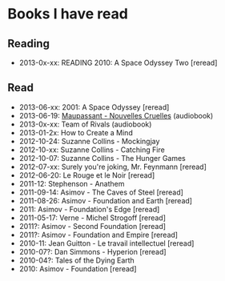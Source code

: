 # Books I have read

## Reading

- 2013-0x-xx: READING 2010: A Space Odyssey Two [reread]

## Read

- 2013-06-xx: 2001: A Space Odyssey [reread]
- 2013-06-19: [Maupassant - Nouvelles Cruelles](http://www.gallimard.fr/Catalogue/GALLIMARD/Ecoutez-lire/Nouvelles-cruelles) (audiobook)
- 2013-0x-xx: Team of Rivals (audiobook)
- 2013-01-2x: How to Create a Mind
- 2012-10-24: Suzanne Collins - Mockingjay
- 2012-10-xx: Suzanne Collins - Catching Fire
- 2012-10-07: Suzanne Collins - The Hunger Games
- 2012-07-xx: Surely you're joking, Mr. Feynmann [reread]
- 2012-06-20: Le Rouge et le Noir [reread]
- 2011-12: Stephenson - Anathem
- 2011-09-14: Asimov - The Caves of Steel [reread]
- 2011-08-26: Asimov - Foundation and Earth [reread]
- 2011: Asimov - Foundation's Edge [reread]
- 2011-05-17: Verne - Michel Strogoff [reread]
- 2011?: Asimov - Second Foundation [reread]
- 2011?: Asimov - Foundation and Empire [reread]
- 2010-11: Jean Guitton - Le travail intellectuel [reread]
- 2010-07?: Dan Simmons - Hyperion  [reread]
- 2010-04?: Tales of the Dying Earth
- 2010: Asimov - Foundation [reread]

